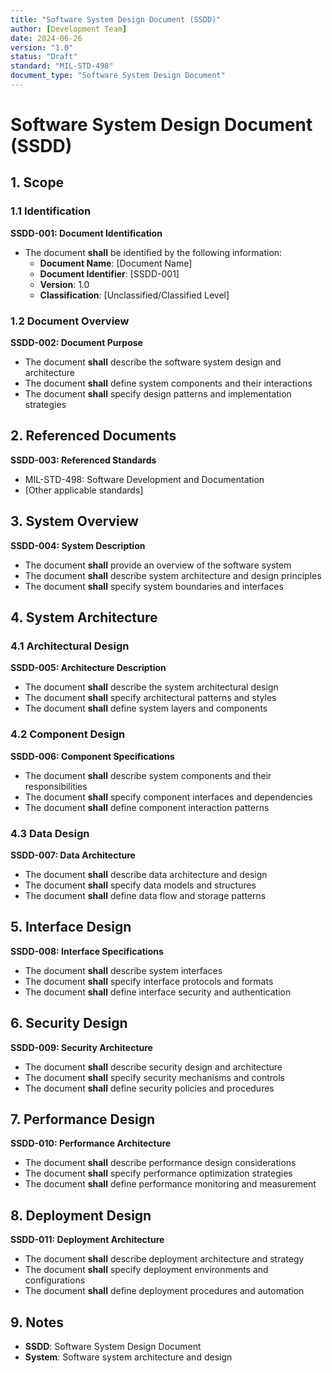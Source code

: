 ```yaml
---
title: "Software System Design Document (SSDD)"
author: [Development Team]
date: 2024-06-26
version: "1.0"
status: "Draft"
standard: "MIL-STD-498"
document_type: "Software System Design Document"
---
```


# Software System Design Document (SSDD)

## 1. Scope

### 1.1 Identification

**SSDD-001: Document Identification**
- The document **shall** be identified by the following information:
  - **Document Name**: [Document Name]
  - **Document Identifier**: [SSDD-001]
  - **Version**: 1.0
  - **Classification**: [Unclassified/Classified Level]

### 1.2 Document Overview

**SSDD-002: Document Purpose**
- The document **shall** describe the software system design and architecture
- The document **shall** define system components and their interactions
- The document **shall** specify design patterns and implementation strategies

## 2. Referenced Documents

**SSDD-003: Referenced Standards**
- MIL-STD-498: Software Development and Documentation
- [Other applicable standards]

## 3. System Overview

**SSDD-004: System Description**
- The document **shall** provide an overview of the software system
- The document **shall** describe system architecture and design principles
- The document **shall** specify system boundaries and interfaces

## 4. System Architecture

### 4.1 Architectural Design

**SSDD-005: Architecture Description**
- The document **shall** describe the system architectural design
- The document **shall** specify architectural patterns and styles
- The document **shall** define system layers and components

### 4.2 Component Design

**SSDD-006: Component Specifications**
- The document **shall** describe system components and their responsibilities
- The document **shall** specify component interfaces and dependencies
- The document **shall** define component interaction patterns

### 4.3 Data Design

**SSDD-007: Data Architecture**
- The document **shall** describe data architecture and design
- The document **shall** specify data models and structures
- The document **shall** define data flow and storage patterns

## 5. Interface Design

**SSDD-008: Interface Specifications**
- The document **shall** describe system interfaces
- The document **shall** specify interface protocols and formats
- The document **shall** define interface security and authentication

## 6. Security Design

**SSDD-009: Security Architecture**
- The document **shall** describe security design and architecture
- The document **shall** specify security mechanisms and controls
- The document **shall** define security policies and procedures

## 7. Performance Design

**SSDD-010: Performance Architecture**
- The document **shall** describe performance design considerations
- The document **shall** specify performance optimization strategies
- The document **shall** define performance monitoring and measurement

## 8. Deployment Design

**SSDD-011: Deployment Architecture**
- The document **shall** describe deployment architecture and strategy
- The document **shall** specify deployment environments and configurations
- The document **shall** define deployment procedures and automation

## 9. Notes

- **SSDD**: Software System Design Document
- **System**: Software system architecture and design

